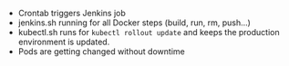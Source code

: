 * Crontab triggers Jenkins job
* jenkins.sh running for all Docker steps (build, run, rm, push...)
* kubectl.sh runs for ``kubectl rollout update`` and keeps the production environment is updated.
* Pods are getting changed without downtime
